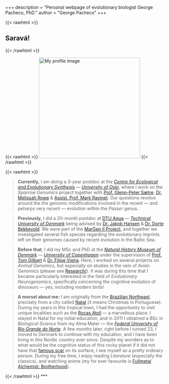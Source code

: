 +++
description = "Personal webpage of evolutionary biologist George Pacheco, PhD."
author = "George Pacheco"
+++

{{< rawhtml >}}
<article>
    <h1 class="title">Saravá!</h1>
</article>
{{< /rawhtml >}}

{{< rawhtml >}}
<img class=divProfileImg src="../Images/Profile_KAZ.jpeg" alt="My profile image" style="height:20rem">
{{< /rawhtml >}}

{{< rawhtml >}}
<blockquote>
<b>Currently,</b> I am doing a 3-year postdoc at the <a href="https://www.mn.uio.no/cees/english/" target="_blank"><i>Centre for Ecological and Evolutionary Synthesis</i></a> — <a href="https://www.uio.no/english/" target="_blank"><i>University of Oslo</i></a>, where I work on the <i>Sparrow Genomics</i> project together with <a href="https://www.mn.uio.no/cees/english/people/core/glennp/" target="_blank">Prof. Glenn-Peter Sætre</a>, <a href="https://therowelab.com/" target="_blank">Dr. Melissah Rowe</a> & <a href="https://markravinet.github.io/" target="_blank">Assist. Prof. Mark Ravinet</a>. Our questions revolve around the the genomic modifications involved in the recent — and peharps very recent — evolution within the <i>Passer</i> genus. 
</blockquote>

<blockquote>
<b>Previously,</b> I did a 20-month postdoc at <a href="https://www.aqua.dtu.dk/english/about" target="_blank">DTU Aqua</a> — <a href="https://www.dtu.dk/english" target="_blank"><i>Technical University of Denmark</i></a> being advised by <a href="https://orbit.dtu.dk/en/persons/jakob-hemmer-hansen" target="_blank">Dr. Jakob Hansen</a> & <a href="https://orbit.dtu.dk/en/persons/dorte-bekkevold" target="_blank">Dr. Dorte Bekkevold</a>. We were part of the <a href="https://twitter.com/Margen_II" target="_blank">MarGen II Project</a>, and together we investigated several fish species regarding the evolutionary imprints left on their genomes caused by recent evolution in the Baltic Sea.
</blockquote>

<blockquote>
<b>Before that</b>, I did my MSc and PhD at the <a href="https://snm.ku.dk/english/" target="_blank"><i>Natural History Museum of Denmark</i></a> — <a href="https://www.ku.dk/english/" target="_blank"><i>University of Copenhagen</i></a> under the supervision of <a href="https://globe.ku.dk/staff-list/?pure=en/persons/295003" target="_blank">Prof. Tom Gilbert</a> & <a href="https://globe.ku.dk/research/hologenomics/gilbert-group/" target="_blank">Dr. Filipe Vieira</a>. Here, I worked on several projects on <i>Animal Genomics</i>, but especially on studies in the vein of <i>Avian Genomics</i> (please see <a href="https://g-pacheco.github.io/research/" target="_blank">Research/</a>). It was during this time that I became particularly interested in the field of <i>Evolutionary Neurogenomics</i>, specifically concerning the cognitive evolution of dinosaurs — yes, including modern birds!
</blockquote>

<blockquote>
<b>A morsel about me:</b> I am originally from the <a href="https://en.wikipedia.org/wiki/Northeast_Region,_Brazil" target="_blank">Brazilian Northeast</a>, precisely from a city called <a href="https://en.wikipedia.org/wiki/Natal,_Rio_Grande_do_Norte" target="_blank">Natal</a> (it means Christmas in Portuguese). During my years in this tropical town, I had the opportunity to visit unique localities such as the <a href="https://en.wikipedia.org/wiki/Rocas_Atoll" target="_blank">Rocas Atoll</a> — a marvellous place. I stayed in Natal for my initial education, and in 2011 I obtained a BSc in <i>Biological Science</i> from my Alma Mater — the <a href="https://www.ufrn.br/en" target="_blank"><i>Federal University of Rio Grande do Norte</i></a>. A few months later, right before I turned 23, I moved to Denmark to continue with my education, and I have been living in this Nordic country ever since. Despite my wonders as to what would be the cognitive status of this rocky planet if it did not have that <a href="https://en.wikipedia.org/wiki/Chicxulub_crater" target="_blank">famous scar</a> on its surface, I see myself as a pretty ordinary person. During my free time, I enjoy reading <i>Literature</i> (especially the classics), and watching anime (my for ever favourite is <a href="https://en.wikipedia.org/wiki/Fullmetal_Alchemist:_Brotherhood" target="_blank">Fullmetal Alchemist: Brotherhood</a>).
</blockquote>
{{< /rawhtml >}}
***